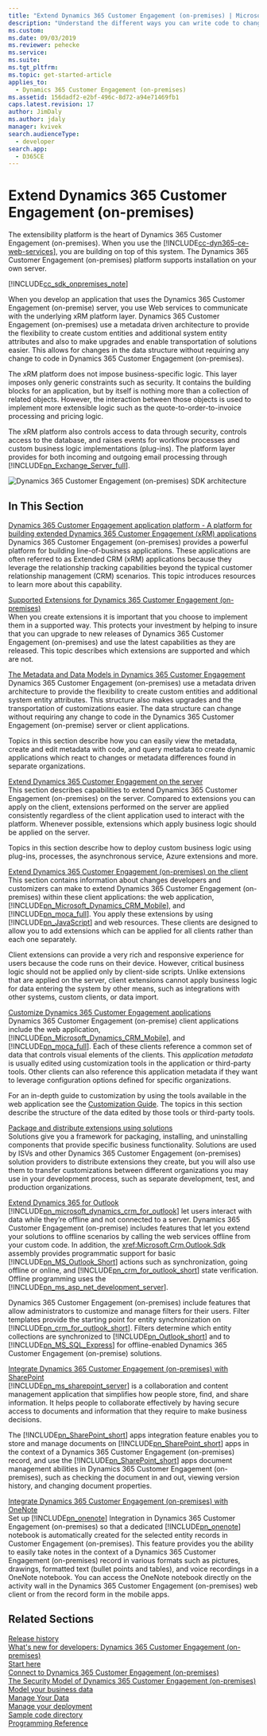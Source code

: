 ```yaml
---
title: "Extend Dynamics 365 Customer Engagement (on-premises) | MicrosoftDocs"
description: "Understand the different ways you can write code to change how the system works, build your own application using it, or integrate the system with other products."
ms.custom: 
ms.date: 09/03/2019
ms.reviewer: pehecke
ms.service: 
ms.suite: 
ms.tgt_pltfrm: 
ms.topic: get-started-article
applies_to: 
  - Dynamics 365 Customer Engagement (on-premises)
ms.assetid: 156dadf2-e2bf-496c-8d72-a94e71469fb1
caps.latest.revision: 17
author: JimDaly
ms.author: jdaly
manager: kvivek
search.audienceType: 
  - developer
search.app: 
  - D365CE
---
```

# Extend Dynamics 365 Customer Engagement (on-premises)

The extensibility platform is the heart of Dynamics 365 Customer Engagement (on-premises). When you use the [!INCLUDE[cc-dyn365-ce-web-services](../../includes/cc-dyn365-ce-web-services.md)], you are building on top of this system. The Dynamics 365 Customer Engagement (on-premises) platform supports installation on your own server.  
  
[!INCLUDE[cc_sdk_onpremises_note](../../includes/cc-sdk-onpremises-note.md)] 

When you develop an application that uses the Dynamics 365 Customer Engagement (on-premise) server, you use Web services to communicate with the underlying xRM platform layer. Dynamics 365 Customer Engagement (on-premises) use a metadata driven architecture to provide the flexibility to create custom entities and additional system entity attributes and also to make upgrades and enable transportation of solutions easier. This allows for changes in the data structure without requiring any change to code in Dynamics 365 Customer Engagement (on-premises).  
  
 The xRM platform does not impose business-specific logic. This layer imposes only generic constraints such as security. It contains the building blocks for an application, but by itself is nothing more than a collection of related objects. However, the interaction between those objects is used to implement more extensible logic such as the quote-to-order-to-invoice processing and pricing logic.  
  
 The xRM platform also controls access to data through security, controls access to the database, and raises events for workflow processes and custom business logic implementations (plug-ins). The platform layer provides for both incoming and outgoing email processing through [!INCLUDE[pn_Exchange_Server_full](../includes/pn-exchange-server-full.md)].
  
 ![Dynamics 365 Customer Engagement (on-premises) SDK architecture](../media/crm-v5s-architecture.png "Dynamics 365 Customer Engagement (on-premises) SDK architecture")  
  
## In This Section  
 [Dynamics 365 Customer Engagement application platform - A platform for building extended Dynamics 365 Customer Engagement (xRM) applications](building-extended-xrm-applications.md)  
 Dynamics 365 Customer Engagement (on-premises) provides a powerful platform for building line-of-business applications. These applications are often referred to as Extended CRM (xRM) applications because they leverage the relationship tracking capabilities beyond the typical customer relationship management (CRM) scenarios. This topic introduces  resources to learn more about this capability.  
  
 [Supported Extensions for Dynamics 365 Customer Engagement (on-premises)](supported-extensions.md)  
 When you create extensions it is important that you choose to implement them in a supported way. This protects your investment by helping to insure that you can upgrade to new releases of Dynamics 365 Customer Engagement (on-premises) and use the latest capabilities as they are released. This topic describes which extensions are supported and which are not.  
  
 [The Metadata and Data Models in Dynamics 365 Customer Engagement](metadata-data-models.md)  
 Dynamics 365 Customer Engagement (on-premises) use a metadata driven architecture to provide the flexibility to create custom entities and additional system entity attributes. This structure also makes upgrades and the transportation of customizations easier. The data structure can change without requiring any change to code in the Dynamics 365 Customer Engagement (on-premise) server or client applications.  
  
 Topics in this section describe how you can easily view the metadata, create and edit metadata with code, and query metadata to create dynamic applications which react to changes or metadata differences found in separate organizations.  
  
 [Extend Dynamics 365 Customer Engagement on the server](extend-customer-engagement.md)  
 This section describes capabilities to extend Dynamics 365 Customer Engagement (on-premises) on the server. Compared to extensions you can apply on the client, extensions performed on the server are applied consistently regardless of the client application used to interact with the platform. Whenever possible, extensions which apply business logic should be applied on the server.  
  
 Topics in this section describe how to deploy custom business logic using plug-ins, processes, the asynchronous service, Azure extensions and more.  
  
 [Extend Dynamics 365 Customer Engagement (on-premises) on the client](extend-client.md)  
 This section contains information about changes developers and customizers can make to extend Dynamics 365 Customer Engagement (on-premises) within these client applications: the web application, [!INCLUDE[pn_Microsoft_Dynamics_CRM_Mobile](../includes/pn-dyn-365-phones.md)], and [!INCLUDE[pn_moca_full](../includes/pn-moca-full.md)]. You apply these extensions by using [!INCLUDE[pn_JavaScript](../includes/pn-javascript.md)] and web resources. These clients are designed to allow you to add extensions which can be applied for all clients rather than each one separately.  
  
 Client extensions can provide a very rich and responsive experience for users because the code runs on their device. However, critical business logic should not be applied only by client-side scripts. Unlike extensions that are applied on the server, client extensions cannot apply business logic for data entering the system by other means, such as integrations with other systems, custom clients, or data import.  
  
 [Customize Dynamics 365 Customer Engagement applications](customize-dev/customize-applications.md)  
 Dynamics 365 Customer Engagement (on-premise) client applications include the web application, [!INCLUDE[pn_Microsoft_Dynamics_CRM_Mobile](../includes/pn-dyn-365-phones.md)], and [!INCLUDE[pn_moca_full](../includes/pn-moca-full.md)]. Each of these clients reference a common set of data that controls visual elements of the clients. This *application metadata* is usually edited using customization tools in the application or third-party tools. Other clients can also reference this application metadata if they want to leverage configuration options defined for specific organizations.  
  
 For an in-depth guide to customization by using the tools available in the web application see the [Customization Guide](../customize/overview.md). The topics in this section describe the structure of the data edited by those tools or third-party tools.  
  
 [Package and distribute extensions using solutions](package-distribute-extensions-use-solutions.md)  
 Solutions give you a framework for packaging, installing, and uninstalling components that provide specific business functionality. Solutions are used by ISVs and other Dynamics 365 Customer Engagement (on-premises) solution providers to distribute extensions they create, but you will also use them to transfer customizations between different organizations you may use in your development process, such as separate development, test, and production organizations.  
  
 [Extend Dynamics 365 for Outlook](extend-customer-engagement-outlook.md)  
 [!INCLUDE[pn_microsoft_dynamics_crm_for_outlook](../includes/pn-microsoft-dynamics-crm-for-outlook.md)] let users interact with data while they’re offline and not connected to a server. Dynamics 365 Customer Engagement (on-premise) includes features that let you extend your solutions to offline scenarios by calling the web services offline from your custom code. In addition, the <xref:Microsoft.Crm.Outlook.Sdk> assembly provides programmatic support for basic [!INCLUDE[pn_MS_Outlook_Short](../includes/pn-ms-outlook-short.md)] actions such as synchronization, going offline or online, and [!INCLUDE[pn_crm_for_outlook_short](../includes/pn-crm-for-outlook-short.md)] state verification. Offline programming uses the [!INCLUDE[pn_ms_asp_net_development_server](../includes/pn-ms-asp-net-development-server.md)].  
  
 Dynamics 365 Customer Engagement (on-premises) include features that allow administrators to customize and manage filters for their users. Filter templates provide the starting point for entity synchronization on [!INCLUDE[pn_crm_for_outlook_short](../includes/pn-crm-for-outlook-short.md)]. Filters determine which entity collections are synchronized to [!INCLUDE[pn_Outlook_short](../includes/pn-outlook-short.md)] and to [!INCLUDE[pn_MS_SQL_Express](../includes/pn-ms-sql-express.md)] for offline-enabled Dynamics 365 Customer Engagement (on-premise) solutions.  
  
 [Integrate Dynamics 365 Customer Engagement (on-premises) with SharePoint](integration-dev/integrate-sharepoint.md)  
 [!INCLUDE[pn_ms_sharepoint_server](../includes/pn-ms-sharepoint-server.md)] is a collaboration and content management application that simplifies how people store, find, and share information. It helps people to collaborate effectively by having secure access to documents and information that they require to make business decisions.  
  
 The [!INCLUDE[pn_SharePoint_short](../includes/pn-sharepoint-short.md)] apps integration feature enables you to store and manage documents on [!INCLUDE[pn_SharePoint_short](../includes/pn-sharepoint-short.md)] apps in the context of a Dynamics 365 Customer Engagement (on-premises) record, and use the [!INCLUDE[pn_SharePoint_short](../includes/pn-sharepoint-short.md)] apps document management abilities in Dynamics 365 Customer Engagement (on-premises), such as checking the document in and out, viewing version history, and changing document properties.  
  
 [Integrate Dynamics 365 Customer Engagement (on-premises) with OneNote](integration-dev/integrate-onenote.md)  
 Set up [!INCLUDE[pn_onenote](../includes/pn-onenote.md)] Integration in Dynamics 365 Customer Engagement (on-premises) so that a dedicated [!INCLUDE[pn_onenote](../includes/pn-onenote.md)] notebook is automatically created for the selected entity records in Customer Engagement (on-premises). This feature provides you the ability to easily take notes in the context of a Dynamics 365 Customer Engagement (on-premises) record in various formats such as pictures, drawings, formatted text (bullet points and tables), and voice recordings in a OneNote notebook. You can access the OneNote notebook directly on the activity wall in the Dynamics 365 Customer Engagement (on-premises) web client or from the record form in the mobile apps.  
  
## Related Sections  
[Release history](release-history.md)<br />
[What's new for developers: Dynamics 365 Customer Engagement (on-premises)](whats-new-developers.md)<br />
[Start here](get-started-sdk.md)<br />
[Connect to Dynamics 365 Customer Engagement (on-premises)](connect-customer-engagement.md)<br />
[The Security Model of Dynamics 365 Customer Engagement (on-premises)](security-dev/security-model.md)<br />
[Model your business data](model-business-data.md)<br />
[Manage Your Data](manage-data.md)<br />
[Manage your deployment](manage-deployment.md)<br />
[Sample code directory](sample-code-directory.md)<br />
[Programming Reference](programming-reference.md)<br />